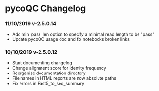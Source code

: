 # pycoQC Changelog

### 11/10/2019 v-2.5.0.14

* Add min_pass_len option to specify a minimal read length to be "pass"
* Update pycoQC usage doc and fix notebooks broken links

### 10/10/2019 v-2.5.0.12

* Start documenting changelog
* Change alignment score for identity frequency
* Reorganise documentation directory
* File names in HTML reports are now absolute paths
* Fix errors in Fast5_to_seq_summary
